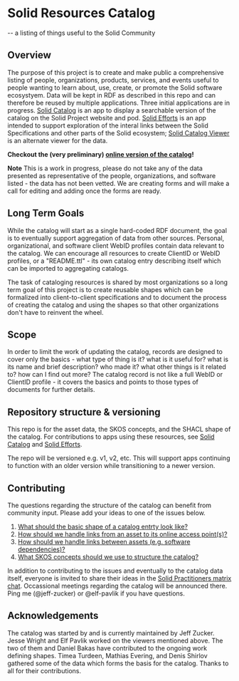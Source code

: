 # Solid Resources Catalog

-- a listing of things useful to the Solid Community

## Overview

The purpose of this project is to create and make public a comprehensive listing of people, organizations, products, services, and events useful to people wanting to learn about, use, create, or promote the Solid software ecosystyem.  Data will be kept in RDF as described in this repo and can therefore be reused by multiple applications.  Three initial applications are in progress. [Solid Catalog](https://github.com/solid-contrib/catalog) is an app to display a searchable version of the catalog on the Solid Project website and pod. [Solid Efforts](https://github.com/elf-pavlik/solid-efforts) is an app intended to support exploration of the interal links between the Solid Specifications and other parts of the Solid ecosystem; [Solid Catalog Viewer](https://solid-catalog.jeswr.org/) is an alternate viewer for the data. 

**Checkout the (very preliminary) [online version of the catalog](https://solidproject.solidcommunity.net/catalog/)!**

**Note** This is a work in progress, please do not take any of the data presented as representative of the people, organizations, and software listed - the data has not been vetted.  We are creating forms and will make a call for editing and adding once the forms are ready.

## Long Term Goals

While the catalog will start as a single hard-coded RDF document, the goal is to eventually support aggregation of data from other sources.  Personal, organizational, and software client WebID profiles contain data relevant to the catalog.  We can encourage all resources to create ClientID or WebID profiles, or a "README.ttl" - its own catalog entry describing itself which can be imported to aggregating catalogs.

The task of cataloging resources is shared by most organizations so a long term goal of this project is to create reusable shapes which can be formalized into client-to-client specifications and to document the process of creating the catalog and using the shapes so that other organizations don't have to reinvent the wheel.

## Scope

In order to limit the work of updating the catalog, records are designed to cover only the basics - what type of thing is it? what is it useful for? what is its name and brief description? who made it? what other things is it related to? how can I find out more?  The catalog record is not like a full WebID or ClientID profile - it covers the basics and points to those types of documents for further details.

## Repository structure & versioning

This repo is for the asset data, the SKOS concepts, and the SHACL shape of the catalog.  For contributions to apps using these resources, see [Solid Catalog](https://github.com/solid-contrib/catalog) and [Solid Efforts](https://github.com/elf-pavlik/solid-efforts).

The repo will be versioned e.g. v1, v2, etc. This will support apps continuing to function with an older version while transitioning to a newer version.

## Contributing

The questions regarding the structure of the catalog can benefit from community input.  Please add your ideas to one of the issues below.

1. [What should the basic shape of a catalog entrty look like?](https://github.com/solid/catalog/issues/1)
2. [How should we handle links from an asset to its online access point(s)?](https://github.com/solid/catalog/issues/2)
3. [How should we handle links between assets (e.g. software dependencies)?](https://github.com/solid/catalog/issues/3)
4. [What SKOS concepts should we use to structure the catalog?](https://github.com/solid/catalog/issues/4)

In addition to contributing to the issues and eventually to the catalog data itself, everyone is invited to share their ideas in the [Solid Practitioners matrix chat](https://matrix.to/#/#solid-practitioners:matrix.org).  Occassional meetings regarding the catalog will be announced there. Ping me (@jeff-zucker) or @elf-pavlik if you have questions.

## Acknowledgements

The catalog was started by and is currently maintained by Jeff Zucker.  Jesse Wright and Elf Pavlik worked on the viewers mentioned above. The two of them and Daniel Bakas have contributed to the ongoing work defining shapes.  Timea Turdeen, Mathias Evering, and Denis Shirlov gathered some of the data which forms the basis for the catalog.  Thanks to all for their contributions.

